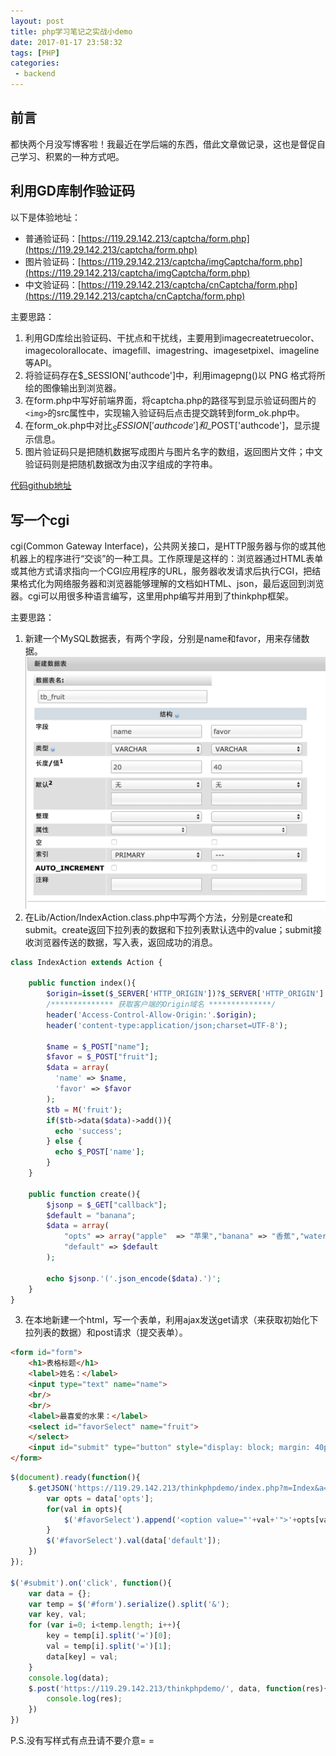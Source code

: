 ```yaml
---
layout: post
title: php学习笔记之实战小demo
date: 2017-01-17 23:58:32
tags: [PHP]
categories:
 - backend
---
```


## 前言
都快两个月没写博客啦！我最近在学后端的东西，借此文章做记录，这也是督促自己学习、积累的一种方式吧。
<!-- more -->

## 利用GD库制作验证码
以下是体验地址：
 - 普通验证码：[https://119.29.142.213/captcha/form.php](https://119.29.142.213/captcha/form.php)
 - 图片验证码：[https://119.29.142.213/captcha/imgCaptcha/form.php](https://119.29.142.213/captcha/imgCaptcha/form.php)
 - 中文验证码：[https://119.29.142.213/captcha/cnCaptcha/form.php](https://119.29.142.213/captcha/cnCaptcha/form.php)

主要思路：
 1. 利用GD库绘出验证码、干扰点和干扰线，主要用到imagecreatetruecolor、imagecolorallocate、imagefill、imagestring、imagesetpixel、imageline等API。
 2. 将验证码存在$_SESSION['authcode']中，利用imagepng()以 PNG 格式将所绘的图像输出到浏览器。
 3. 在form.php中写好前端界面，将captcha.php的路径写到显示验证码图片的`<img>`的src属性中，实现输入验证码后点击提交跳转到form_ok.php中。
 4. 在form_ok.php中对比$_SESSION['authcode']和$_POST['authcode']，显示提示信息。
 5. 图片验证码只是把随机数据写成图片与图片名字的数组，返回图片文件；中文验证码则是把随机数据改为由汉字组成的字符串。

[代码github地址](https://github.com/seminelee/phpdemo/tree/master/captcha)

## 写一个cgi
cgi(Common Gateway Interface)，公共网关接口，是HTTP服务器与你的或其他机器上的程序进行“交谈”的一种工具。工作原理是这样的：浏览器通过HTML表单或其他方式请求指向一个CGI应用程序的URL，服务器收发请求后执行CGI，把结果格式化为网络服务器和浏览器能够理解的文档如HTML、json，最后返回到浏览器。cgi可以用很多种语言编写，这里用php编写并用到了thinkphp框架。

主要思路：
1. 新建一个MySQL数据表，有两个字段，分别是name和favor，用来存储数据。
![tb_fruit](/assets/img/2017/03/tb_fruit.jpeg)
2. 在Lib/Action/IndexAction.class.php中写两个方法，分别是create和submit。create返回下拉列表的数据和下拉列表默认选中的value；submit接收浏览器传送的数据，写入表，返回成功的消息。
``` php
class IndexAction extends Action {

    public function index(){
        $origin=isset($_SERVER['HTTP_ORIGIN'])?$_SERVER['HTTP_ORIGIN']:'';
        /************** 获取客户端的Origin域名 **************/
        header('Access-Control-Allow-Origin:'.$origin);
        header('content-type:application/json;charset=UTF-8');

        $name = $_POST["name"];
        $favor = $_POST["fruit"];
        $data = array(
          'name' => $name,
          'favor' => $favor
        );
        $tb = M('fruit');
        if($tb->data($data)->add()){
          echo 'success';
        } else {
          echo $_POST['name'];
        }
    }

    public function create(){
        $jsonp = $_GET["callback"];
        $default = "banana";
        $data = array(
            "opts" => array("apple"  => "苹果","banana" => "香蕉","watermelon" => "西瓜"),
            "default" => $default
        );

        echo $jsonp.'('.json_encode($data).')';
    }
}
```
3. 在本地新建一个html，写一个表单，利用ajax发送get请求（来获取初始化下拉列表的数据）和post请求（提交表单）。

``` html
<form id="form">
    <h1>表格标题</h1>
    <label>姓名：</label>
    <input type="text" name="name">
    <br/>
    <br/>
    <label>最喜爱的水果：</label>
    <select id="favorSelect" name="fruit">
    </select>
    <input id="submit" type="button" style="display: block; margin: 40px 0 0;" value="提交">
</form>
```
``` js
$(document).ready(function(){
    $.getJSON('https://119.29.142.213/thinkphpdemo/index.php?m=Index&a=create&callback=?', function(data){
        var opts = data['opts'];
        for(val in opts){
            $('#favorSelect').append('<option value="'+val+'">'+opts[val]+'</option>');
        }
        $('#favorSelect').val(data['default']);
    })
});

$('#submit').on('click', function(){
    var data = {};
    var temp = $('#form').serialize().split('&');
    var key, val;
    for (var i=0; i<temp.length; i++){
        key = temp[i].split('=')[0];
        val = temp[i].split('=')[1];
        data[key] = val;
    }
    console.log(data);
    $.post('https://119.29.142.213/thinkphpdemo/', data, function(res){
        console.log(res);
    })
})
```
P.S.没有写样式有点丑请不要介意= =

